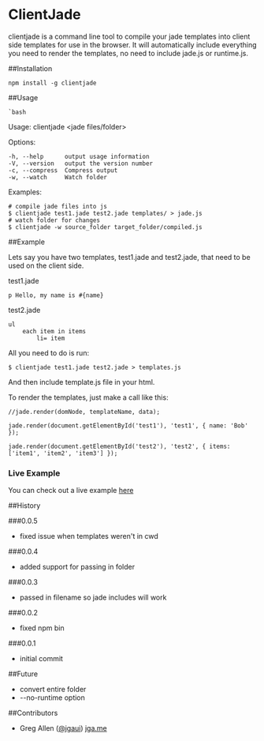 # ClientJade

clientjade is a command line tool to compile your jade templates into client side templates for use in the browser.  It will automatically include everything you need to render the templates, no need to include jade.js or runtime.js.

##Installation

	npm install -g clientjade

##Usage
 
	`bash
  Usage: clientjade <options> <jade files/folder>

  Options:

    -h, --help      output usage information
    -V, --version   output the version number
    -c, --compress  Compress output
    -w, --watch     Watch folder

  Examples:

    # compile jade files into js
    $ clientjade test1.jade test2.jade templates/ > jade.js
    # watch folder for changes
    $ clientjade -w source_folder target_folder/compiled.js

##Example

Lets say you have two templates, test1.jade and test2.jade, that need to be used on the client side.

test1.jade

	p Hello, my name is #{name}

test2.jade

	ul
		each item in items
			li= item

All you need to do is run: 

	$ clientjade test1.jade test2.jade > templates.js

And then include template.js file in your html.

To render the templates, just make a call like this:

	//jade.render(domNode, templateName, data);

	jade.render(document.getElementById('test1'), 'test1', { name: 'Bob' });

	jade.render(document.getElementById('test2'), 'test2', { items: ['item1', 'item2', 'item3'] });

### Live Example

You can check out a live example [here](example/)

##History

###0.0.5
- fixed issue when templates weren't in cwd

###0.0.4
- added support for passing in folder

###0.0.3
- passed in filename so jade includes will work

###0.0.2
- fixed npm bin

###0.0.1 
- initial commit

##Future
- convert entire folder
- --no-runtime option

##Contributors
- Greg Allen ([@jgaui](http://twitter.com/jgaui)) [jga.me](http://jga.me)
